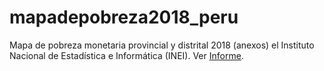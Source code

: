 # mapadepobreza2018_peru
Mapa de pobreza monetaria provincial y distrital 2018 (anexos) el Instituto Nacional de Estadística e Informática (INEI).
Ver [Informe](https://www.inei.gob.pe/media/MenuRecursivo/publicaciones_digitales/Est/Lib1718/Libro.pdf).
